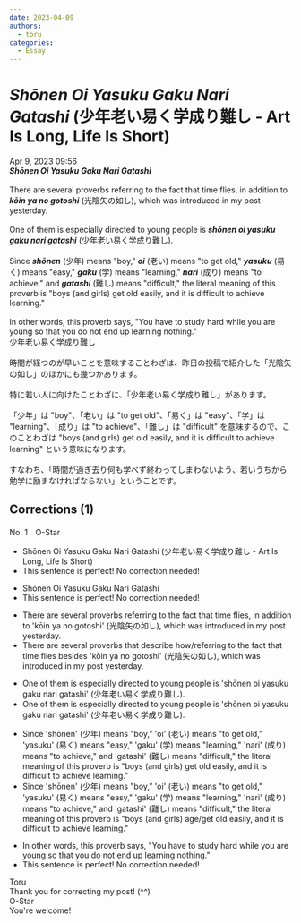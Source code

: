 ```yaml
---
date: 2023-04-09
authors:
  - toru
categories:
  - Essay
---
```


<h1 id="subject_show"><strong><em>Shōnen Oi Yasuku Gaku Nari Gatashi</strong></em> (少年老い易く学成り難し - Art Is Long, Life Is Short)</h1>
<div class="date">Apr 9, 2023 09:56</div>
<div id="post"><div id="body_show_ori">
<strong><em>Shōnen Oi Yasuku Gaku Nari Gatashi</strong></em><br/><br/>There are several proverbs referring to the fact that time flies, in addition to <strong><em>kōin ya no gotoshi</em></strong> (光陰矢の如し), which was introduced in my post yesterday.<br/><br/>One of them is especially directed to young people is <strong><em>shōnen oi yasuku gaku nari gatashi</em></strong> (少年老い易く学成り難し).<br/><br/>Since <strong><em>shōnen</em></strong> (少年) means "boy," <strong><em>oi</em></strong> (老い) means "to get old," <strong><em>yasuku</em></strong> (易く) means "easy," <strong><em>gaku</em></strong> (学) means "learning," <strong><em>nari</em></strong> (成り) means "to achieve," and <strong><em>gatashi</em></strong> (難し) means "difficult," the literal meaning of this proverb is "boys (and girls) get old easily, and it is difficult to achieve learning."<br/><br/>In other words, this proverb says, "You have to study hard while you are young so that you do not end up learning nothing."
</div></div>

<!-- more -->

<div id="post_ja"><div id="body_show_mo">
少年老い易く学成り難し<br/><br/>時間が経つのが早いことを意味することわざは、昨日の投稿で紹介した「光陰矢の如し」のほかにも幾つかあります。<br/><br/>特に若い人に向けたことわざに、「少年老い易く学成り難し」があります。<br/><br/>「少年」は "boy"、「老い」は "to get old"、「易く」は "easy"、「学」は "learning"、「成り」は "to achieve"、「難し」は "difficult" を意味するので、このことわざは "boys (and girls) get old easily, and it is difficult to achieve learning" という意味になります。<br/><br/>すなわち、「時間が過ぎ去り何も学べず終わってしまわないよう、若いうちから勉学に励まなければならない」ということです。
</div></div>

## Corrections (1)
<div id="block"><div class="first_name"> No. 1　<span class="just_name">O-Star</span></div><div id="block2">
<ul class="correction_field">
<li class="incorrect">Shōnen Oi Yasuku Gaku Nari Gatashi (少年老い易く学成り難し - Art Is Long, Life Is Short)</li>
<li class="corrected perfect">This sentence is perfect! No correction needed!</li>
</ul>
<ul class="correction_field">
<li class="incorrect">Shōnen Oi Yasuku Gaku Nari Gatashi</li>
<li class="corrected perfect">This sentence is perfect! No correction needed!</li>
</ul>
<ul class="correction_field">
<li class="incorrect">There are several proverbs referring to the fact that time flies, in addition to 'kōin ya no gotoshi' (光陰矢の如し), which was introduced in my post yesterday.</li>
<li class="corrected correct">
There are several proverbs<span class="f_blue"> that describe how/referring to the fact that t</span>ime flies <span class="f_bold">besides</span> 'kōin ya no gotoshi' (光陰矢の如し), which was introduced in my post yesterday.
</li>
</ul>
<ul class="correction_field">
<li class="incorrect">One of them is especially directed to young people is 'shōnen oi yasuku gaku nari gatashi' (少年老い易く学成り難し).</li>
<li class="corrected correct">
One of them <span class="sline"><span class="f_red">is</span></span> especially directed to young people is 'shōnen oi yasuku gaku nari gatashi' (少年老い易く学成り難し).
</li>
</ul>
<ul class="correction_field">
<li class="incorrect">Since 'shōnen' (少年) means "boy," 'oi' (老い) means "to get old," 'yasuku' (易く) means "easy," 'gaku' (学) means "learning," 'nari' (成り) means "to achieve," and 'gatashi' (難し) means "difficult," the literal meaning of this proverb is "boys (and girls) get old easily, and it is difficult to achieve learning."</li>
<li class="corrected correct">
Since 'shōnen' (少年) means "boy," 'oi' (老い) means "to get old," 'yasuku' (易く) means "easy," 'gaku' (学) means "learning," 'nari' (成り) means "to achieve," and 'gatashi' (難し) means "difficult," the literal meaning of this proverb is "boys (and girls<span class="f_blue">) age/get old</span> easily, and it is difficult to achieve learning."
</li>
</ul>
<ul class="correction_field">
<li class="incorrect">In other words, this proverb says, "You have to study hard while you are young so that you do not end up learning nothing."</li>
<li class="corrected perfect">This sentence is perfect! No correction needed!</li>
</ul>
</div><div class="name"><span class="just_name">Toru</span><br>
Thank you for correcting my post! (^^)
</div>
<div class="name"><span class="just_name">O-Star</span><br>
You're welcome!
</div>
</div>
